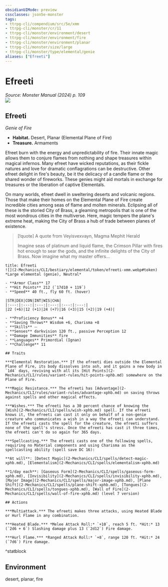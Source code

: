 ```yaml
---
obsidianUIMode: preview
cssclasses: json5e-monster
tags:
- ttrpg-cli/compendium/src/5e/xmm
- ttrpg-cli/monster/cr/11
- ttrpg-cli/monster/environment/desert
- ttrpg-cli/monster/environment/fire
- ttrpg-cli/monster/environment/planar
- ttrpg-cli/monster/size/large
- ttrpg-cli/monster/type/elemental/genie
aliases: ["Efreeti"]
---
```

# Efreeti
*Source: Monster Manual (2024) p. 109*  
![](2-Mechanics/CLI/books/monster-manual-2025/img/efreeti.webp#right)

## Efreeti

*Genie of Fire*

- **Habitat.** Desert, Planar (Elemental Plane of Fire)  
- **Treasure.** Armaments  

Efreet burn with the energy and unpredictability of fire. Their innate magic allows them to conjure flames from nothing and shape treasures within magical infernos. Many efreet have wicked reputations, as their fickle natures and love for dramatic conflagrations can be destructive. Other efreet delight in fire's beauty, be it the delicacy of a candle flame or the shared wonder of fireworks. These genies might aid mortals in exchange for treasures or the liberation of captive Elementals.

On many worlds, efreet dwell in sweltering deserts and volcanic regions. Those that make their homes on the Elemental Plane of Fire create incredible cities among seas of flame and molten minerals. Eclipsing all of these is the storied City of Brass, a gleaming metropolis that is one of the most wondrous cities in the multiverse. Here, magic tempers the plane's extreme heat, making the City of Brass a hub of trade between planes of existence.

> [!quote] A quote from Veyisvexvayn, Magma Mephit Herald  
> 
> Imagine seas of platinum and liquid flame, the Crimson Pillar with fires hot enough to sear the gods, and the infinite delights of the City of Brass. Now imagine what my master offers...


```ad-statblock
title: Efreeti
![](2-Mechanics/CLI/bestiary/elemental/token/efreeti-xmm.webp#token)
*Large elemental (genie), Neutral*

- **Armor Class** 17 
- **Hit Points** 212 (`17d10 + 119`) 
- **Speed** 40 ft., fly 60 ft. (hover)

|STR|DEX|CON|INT|WIS|CHA|
|:---:|:---:|:---:|:---:|:---:|:---:|
|22 (+6)|12 (+1)|24 (+7)|16 (+3)|15 (+2)|19 (+4)|

- **Proficiency Bonus** +4
- **Saving Throws** Wisdom +6, Charisma +8
- **Skills** ⏤
- **Senses** darkvision 120 ft., passive Perception 12
- **Damage Immunities** fire
- **Languages** Primordial (Ignan)
- **Challenge** 11

## Traits

***Elemental Restoration.*** If the efreeti dies outside the Elemental Plane of Fire, its body dissolves into ash, and it gains a new body in `1d4` days, reviving with all its [Hit Points](2-Mechanics/CLI/rules/variant-rules/hit-points-xphb.md) somewhere on the Plane of Fire.

***Magic Resistance.*** The efreeti has [Advantage](2-Mechanics/CLI/rules/variant-rules/advantage-xphb.md) on saving throws against spells and other magical effects.

***Wishes.*** The efreeti has a 30 percent chance of knowing the [Wish](2-Mechanics/CLI/spells/wish-xphb.md) spell. If the efreeti knows it, the efreeti can cast it only on behalf of a non-genie creature who communicates a wish in a way the efreeti can understand. If the efreeti casts the spell for the creature, the efreeti suffers none of the spell's stress. Once the efreeti has cast it three times, the efreeti can't do so again for 365 days.

***Spellcasting.*** The efreeti casts one of the following spells, requiring no Material components and using Charisma as the spellcasting ability (spell save DC 16):

**At will**: [Detect Magic](2-Mechanics/CLI/spells/detect-magic-xphb.md), [Elementalism](2-Mechanics/CLI/spells/elementalism-xphb.md)

**1/day each**: [Gaseous Form](2-Mechanics/CLI/spells/gaseous-form-xphb.md), [Invisibility](2-Mechanics/CLI/spells/invisibility-xphb.md), [Major Image](2-Mechanics/CLI/spells/major-image-xphb.md), [Plane Shift](2-Mechanics/CLI/spells/plane-shift-xphb.md), [Tongues](2-Mechanics/CLI/spells/tongues-xphb.md), [Wall of Fire](2-Mechanics/CLI/spells/wall-of-fire-xphb.md) (level 7 version)

## Actions

***Multiattack.*** The efreeti makes three attacks, using Heated Blade or Hurl Flame in any combination.

***Heated Blade.*** *Melee Attack Roll:* `+10`, reach 5 ft. *Hit:* 13 (`2d6 + 6`) Slashing damage plus 13 (`2d12`) Fire damage.

***Hurl Flame.*** *Ranged Attack Roll:* `+8`, range 120 ft. *Hit:* 24 (`7d6`) Fire damage.
```
^statblock

## Environment

desert, planar, fire